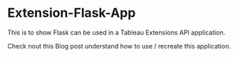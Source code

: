 # Extension-Flask-App
This is to show Flask can be used in a Tableau Extensions API application.

Check nout this Blog post understand how to use /  recreate this application.
